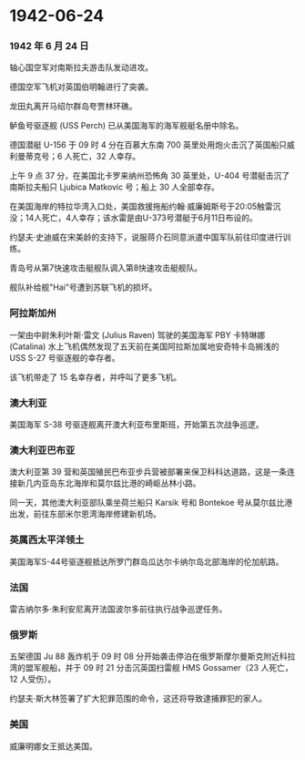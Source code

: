 # 1942-06-24

### 1942 年 6 月 24 日

轴心国空军对南斯拉夫游击队发动进攻。

德国空军飞机对英国伯明翰进行了突袭。

龙田丸离开马绍尔群岛夸贾林环礁。

鲈鱼号驱逐舰 (USS Perch) 已从美国海军的海军舰艇名册中除名。

德国潜艇 U-156 于 09 时 4 分在百慕大东南 700
英里处用炮火击沉了英国船只威利曼蒂克号；6 人死亡，32 人幸存。

上午 9 点 37 分，在美国北卡罗来纳州恐怖角 30 英里处，U-404
号潜艇击沉了南斯拉夫船只 Ljubica Matkovic 号；船上 30 人全部幸存。

在美国海岸的特拉华湾入口处，美国救援拖船约翰·威廉姆斯号于20:05触雷沉没；14人死亡，4人幸存；该水雷是由U-373号潜艇于6月11日布设的。

约瑟夫·史迪威在宋美龄的支持下，说服蒋介石同意派遣中国军队前往印度进行训练。

青岛号从第7快速攻击艇舰队调入第8快速攻击艇舰队。

舰队补给舰"Hai"号遭到苏联飞机的损坏。

### 阿拉斯加州

一架由中尉朱利叶斯·雷文 (Julius Raven) 驾驶的美国海军 PBY 卡特琳娜
(Catalina) 水上飞机偶然发现了五天前在美国阿拉斯加属地安奇特卡岛搁浅的
USS S-27 号驱逐舰的幸存者。

该飞机带走了 15 名幸存者，并呼叫了更多飞机。

### 澳大利亚

美国海军 S-38 号驱逐舰离开澳大利亚布里斯班，开始第五次战争巡逻。

### 澳大利亚巴布亚

澳大利亚第 39
营和英国殖民巴布亚步兵营被部署来保卫科科达道路，这是一条连接新几内亚岛东北海岸和莫尔兹比港的崎岖丛林小路。

同一天，其他澳大利亚部队乘坐荷兰船只 Karsik 号和 Bontekoe
号从莫尔兹比港出发，前往东部米尔恩湾海岸修建新机场。

### 英属西太平洋领土

美国海军S-44号驱逐舰抵达所罗门群岛瓜达尔卡纳尔岛北部海岸的伦加航路。

### 法国

雷吉纳尔多·朱利安尼离开法国波尔多前往执行战争巡逻任务。

### 俄罗斯

五架德国 Ju 88 轰炸机于 09 时 08
分开始袭击停泊在俄罗斯摩尔曼斯克附近科拉湾的盟军舰船，并于 09 时 21
分击沉英国扫雷舰 HMS Gossamer（23 人死亡，12 人受伤）。

约瑟夫·斯大林签署了扩大犯罪范围的命令，这还将导致逮捕罪犯的家人。

### 美国

威廉明娜女王抵达美国。